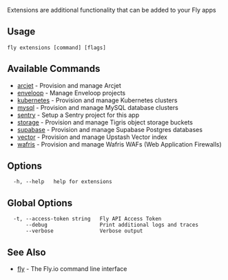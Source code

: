 Extensions are additional functionality that can be added to your Fly apps

## Usage
~~~
fly extensions [command] [flags]
~~~

## Available Commands
* [arcjet](/docs/flyctl/extensions-arcjet/)	 - Provision and manage Arcjet
* [enveloop](/docs/flyctl/extensions-enveloop/)	 - Manage Enveloop projects
* [kubernetes](/docs/flyctl/extensions-kubernetes/)	 - Provision and manage Kubernetes clusters
* [mysql](/docs/flyctl/extensions-mysql/)	 - Provision and manage MySQL database clusters
* [sentry](/docs/flyctl/extensions-sentry/)	 - Setup a Sentry project for this app
* [storage](/docs/flyctl/extensions-storage/)	 - Provision and manage Tigris object storage buckets
* [supabase](/docs/flyctl/extensions-supabase/)	 - Provision and manage Supabase Postgres databases
* [vector](/docs/flyctl/extensions-vector/)	 - Provision and manage Upstash Vector index
* [wafris](/docs/flyctl/extensions-wafris/)	 - Provision and manage Wafris WAFs (Web Application Firewalls)

## Options

~~~
  -h, --help   help for extensions
~~~

## Global Options

~~~
  -t, --access-token string   Fly API Access Token
      --debug                 Print additional logs and traces
      --verbose               Verbose output
~~~

## See Also

* [fly](/docs/flyctl/help/)	 - The Fly.io command line interface

